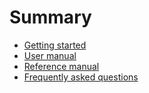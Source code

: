 # Summary

* [Getting started](README.md)
* [User manual]()
* [Reference manual]()
* [Frequently asked questions]()
